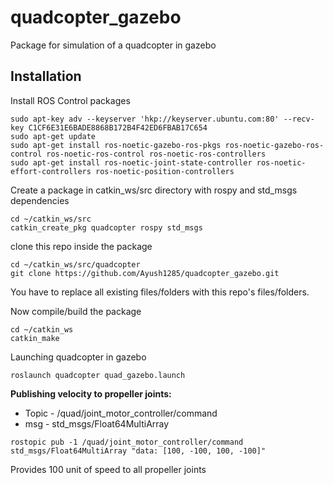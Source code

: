# quadcopter_gazebo
Package for simulation of a quadcopter in gazebo
## Installation
Install ROS Control packages
```
sudo apt-key adv --keyserver 'hkp://keyserver.ubuntu.com:80' --recv-key C1CF6E31E6BADE8868B172B4F42ED6FBAB17C654 
sudo apt-get update
sudo apt-get install ros-noetic-gazebo-ros-pkgs ros-noetic-gazebo-ros-control ros-noetic-ros-control ros-noetic-ros-controllers
sudo apt-get install ros-noetic-joint-state-controller ros-noetic-effort-controllers ros-noetic-position-controllers
```

Create a package in catkin_ws/src directory with rospy and std_msgs dependencies
```
cd ~/catkin_ws/src
catkin_create_pkg quadcopter rospy std_msgs
```
clone this repo inside the package
```
cd ~/catkin_ws/src/quadcopter
git clone https://github.com/Ayush1285/quadcopter_gazebo.git
```
You have to replace all existing files/folders with this repo's files/folders.

Now compile/build the package
```
cd ~/catkin_ws
catkin_make
```
Launching quadcopter in gazebo
```
roslaunch quadcopter quad_gazebo.launch
```

**Publishing velocity to propeller joints:**
* Topic - /quad/joint_motor_controller/command
* msg -  std_msgs/Float64MultiArray
```
rostopic pub -1 /quad/joint_motor_controller/command std_msgs/Float64MultiArray "data: [100, -100, 100, -100]"
```
Provides 100 unit of speed to all propeller joints



